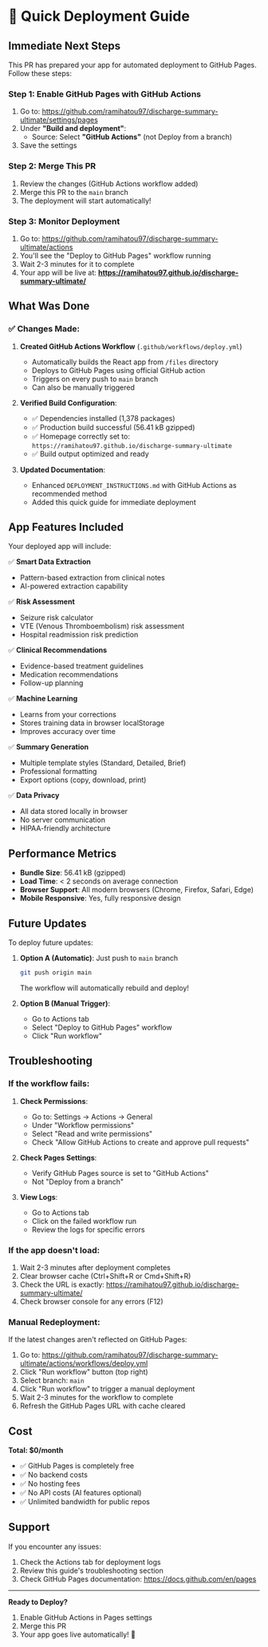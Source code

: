 # 🚀 Quick Deployment Guide

## Immediate Next Steps

This PR has prepared your app for automated deployment to GitHub Pages. Follow these steps:

### Step 1: Enable GitHub Pages with GitHub Actions

1. Go to: https://github.com/ramihatou97/discharge-summary-ultimate/settings/pages
2. Under **"Build and deployment"**:
   - Source: Select **"GitHub Actions"** (not Deploy from a branch)
3. Save the settings

### Step 2: Merge This PR

1. Review the changes (GitHub Actions workflow added)
2. Merge this PR to the `main` branch
3. The deployment will start automatically!

### Step 3: Monitor Deployment

1. Go to: https://github.com/ramihatou97/discharge-summary-ultimate/actions
2. You'll see the "Deploy to GitHub Pages" workflow running
3. Wait 2-3 minutes for it to complete
4. Your app will be live at: **https://ramihatou97.github.io/discharge-summary-ultimate/**

## What Was Done

### ✅ Changes Made:
1. **Created GitHub Actions Workflow** (`.github/workflows/deploy.yml`)
   - Automatically builds the React app from `/files` directory
   - Deploys to GitHub Pages using official GitHub action
   - Triggers on every push to `main` branch
   - Can also be manually triggered

2. **Verified Build Configuration**:
   - ✅ Dependencies installed (1,378 packages)
   - ✅ Production build successful (56.41 kB gzipped)
   - ✅ Homepage correctly set to: `https://ramihatou97.github.io/discharge-summary-ultimate`
   - ✅ Build output optimized and ready

3. **Updated Documentation**:
   - Enhanced `DEPLOYMENT_INSTRUCTIONS.md` with GitHub Actions as recommended method
   - Added this quick guide for immediate deployment

## App Features Included

Your deployed app will include:

✅ **Smart Data Extraction**
- Pattern-based extraction from clinical notes
- AI-powered extraction capability

✅ **Risk Assessment**
- Seizure risk calculator
- VTE (Venous Thromboembolism) risk assessment
- Hospital readmission risk prediction

✅ **Clinical Recommendations**
- Evidence-based treatment guidelines
- Medication recommendations
- Follow-up planning

✅ **Machine Learning**
- Learns from your corrections
- Stores training data in browser localStorage
- Improves accuracy over time

✅ **Summary Generation**
- Multiple template styles (Standard, Detailed, Brief)
- Professional formatting
- Export options (copy, download, print)

✅ **Data Privacy**
- All data stored locally in browser
- No server communication
- HIPAA-friendly architecture

## Performance Metrics

- **Bundle Size**: 56.41 kB (gzipped)
- **Load Time**: < 2 seconds on average connection
- **Browser Support**: All modern browsers (Chrome, Firefox, Safari, Edge)
- **Mobile Responsive**: Yes, fully responsive design

## Future Updates

To deploy future updates:

1. **Option A (Automatic)**: Just push to `main` branch
   ```bash
   git push origin main
   ```
   The workflow will automatically rebuild and deploy!

2. **Option B (Manual Trigger)**:
   - Go to Actions tab
   - Select "Deploy to GitHub Pages" workflow
   - Click "Run workflow"

## Troubleshooting

### If the workflow fails:

1. **Check Permissions**:
   - Go to: Settings → Actions → General
   - Under "Workflow permissions"
   - Select "Read and write permissions"
   - Check "Allow GitHub Actions to create and approve pull requests"

2. **Check Pages Settings**:
   - Verify GitHub Pages source is set to "GitHub Actions"
   - Not "Deploy from a branch"

3. **View Logs**:
   - Go to Actions tab
   - Click on the failed workflow run
   - Review the logs for specific errors

### If the app doesn't load:

1. Wait 2-3 minutes after deployment completes
2. Clear browser cache (Ctrl+Shift+R or Cmd+Shift+R)
3. Check the URL is exactly: https://ramihatou97.github.io/discharge-summary-ultimate/
4. Check browser console for any errors (F12)

### Manual Redeployment:

If the latest changes aren't reflected on GitHub Pages:

1. Go to: https://github.com/ramihatou97/discharge-summary-ultimate/actions/workflows/deploy.yml
2. Click "Run workflow" button (top right)
3. Select branch: `main`
4. Click "Run workflow" to trigger a manual deployment
5. Wait 2-3 minutes for the workflow to complete
6. Refresh the GitHub Pages URL with cache cleared

## Cost

**Total: $0/month**
- ✅ GitHub Pages is completely free
- ✅ No backend costs
- ✅ No hosting fees
- ✅ No API costs (AI features optional)
- ✅ Unlimited bandwidth for public repos

## Support

If you encounter any issues:
1. Check the Actions tab for deployment logs
2. Review this guide's troubleshooting section
3. Check GitHub Pages documentation: https://docs.github.com/en/pages

---

**Ready to Deploy?** 
1. Enable GitHub Actions in Pages settings
2. Merge this PR
3. Your app goes live automatically! 🎉

